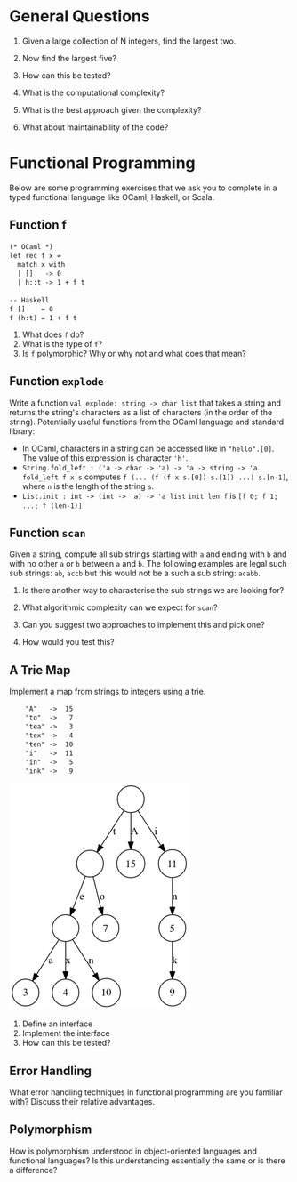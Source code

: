 
# General Questions

1. Given a large collection of N integers, find the largest two.

2. Now find the largest five?

3. How can this be tested?

4. What is the computational complexity?

5. What is the best approach given the complexity?

6. What about maintainability of the code?

# Functional Programming

Below are some programming exercises that we ask you to complete in a
typed functional language like OCaml, Haskell, or Scala.

## Function f

```
(* OCaml *)
let rec f x =
  match x with
  | []   -> 0
  | h::t -> 1 + f t

-- Haskell
f []    = 0
f (h:t) = 1 + f t

```

1. What does `f` do?
2. What is the type of `f`?
3. Is `f` polymorphic? Why or why not and what does that mean?

## Function `explode`

Write a function `val explode: string -> char list` that takes a string
and returns the string's characters as a list of characters (in the
order of the string).  Potentially useful functions from the OCaml
language and standard library:

* In OCaml, characters in a string can be accessed like in `"hello".[0]`.
  The value of this expression is character `'h'`.
* `String.fold_left : ('a -> char -> 'a) -> 'a -> string -> 'a`.
  `fold_left f x s` computes `f (... (f (f x s.[0]) s.[1]) ...) s.[n-1]`,
  where `n` is the length of the string `s`.
* `List.init : int -> (int -> 'a) -> 'a list`
  `init len f` is `[f 0; f 1; ...; f (len-1)]`

## Function `scan`

Given a string, compute all sub strings starting with `a` and
ending with `b` and with no other `a` or `b` between `a` and `b`. The
following examples are legal such sub strings: `ab`, `accb` but this
would not be a such a sub string: `acabb`.

1. Is there another way to characterise the sub strings we are looking
   for?

2. What algorithmic complexity can we expect for `scan`?

3. Can you suggest two approaches to implement this and pick one?

4. How would you test this?

## A Trie Map

Implement a map from strings to integers using a trie.

        "A"   ->  15
        "to"  ->   7
        "tea" ->   3
        "tex" ->   4
        "ten" ->  10
        "i"   ->  11
        "in"  ->   5
        "ink" ->   9

![Trie Example](./trie.png)

1. Define an interface
2. Implement the interface
3. How can this be tested?

## Error Handling

What error handling techniques in functional programming are you
familiar with? Discuss their relative advantages.

## Polymorphism

How is polymorphism understood in object-oriented languages and
functional languages? Is this understanding essentially the same or is
there a difference?


